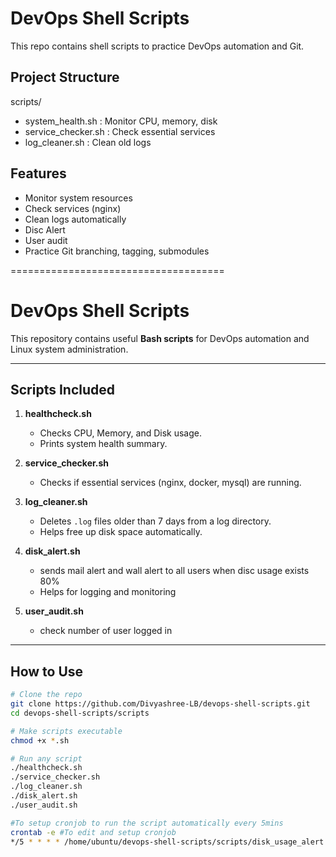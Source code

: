 # DevOps Shell Scripts 

This repo contains shell scripts to practice DevOps automation and Git.

## Project Structure
scripts/
  - system_health.sh : Monitor CPU, memory, disk
  - service_checker.sh : Check essential services
  - log_cleaner.sh : Clean old logs

## Features
- Monitor system resources
- Check services (nginx)
- Clean logs automatically
- Disc Alert
- User audit
- Practice Git branching, tagging, submodules

=====================================

# DevOps Shell Scripts

This repository contains useful **Bash scripts** for DevOps automation and Linux system administration.  

---

## Scripts Included

1. **healthcheck.sh**
   - Checks CPU, Memory, and Disk usage.
   - Prints system health summary.

2. **service_checker.sh**
   - Checks if essential services (nginx, docker, mysql) are running.

3. **log_cleaner.sh**
   - Deletes `.log` files older than 7 days from a log directory.
   - Helps free up disk space automatically.

4. **disk_alert.sh**
   - sends mail alert and wall alert to all users when disc usage exists 80%
   - Helps for logging and monitoring

5. **user_audit.sh**
   - check number of user logged in

---

## How to Use
```bash
# Clone the repo
git clone https://github.com/Divyashree-LB/devops-shell-scripts.git
cd devops-shell-scripts/scripts

# Make scripts executable
chmod +x *.sh

# Run any script
./healthcheck.sh
./service_checker.sh
./log_cleaner.sh
./disk_alert.sh
./user_audit.sh

#To setup cronjob to run the script automatically every 5mins
crontab -e #To edit and setup cronjob
*/5 * * * * /home/ubuntu/devops-shell-scripts/scripts/disk_usage_alert.sh

